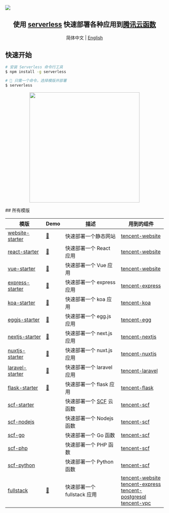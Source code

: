 ![](https://i.v2ex.co/31A64dZd.png)

<h2 align="center">
  <b>使用 <a href="https://github.com/serverless/serverless">serverless</a> 快速部署各种应用到<a href="https://cloud.tencent.com/product/sls">腾讯云函数</a></b>
</h2>

<p align="center">
  <span>简体中文</span> |
  <a href="./README_EN.md">English</a>
</p>

## 快速开始

```bash
# 安装 Serverless 命令行工具
$ npm install -g serverless

# 🤞 只需一个命令，选择模版并部署
$ serverless
```

<p align="center">
  <img src="https://i.v2ex.co/wdyWJYPY.gif" height="350" align="center">
</p>
## 所有模版

| 模版 | Demo | 描述 | 用到的组件
| --- | --- | --- | --- |
| [website-starter](./website-starter) | [🔗]() | 快速部署一个静态网站 | [tencent-website](https://github.com/serverless-components/tencent-website) |
| [react-starter](./react-starter) | [🔗]() | 快速部署一个 React 应用  | [tencent-website](https://github.com/serverless-components/tencent-website) |
| [vue-starter](./vue-starter) | [🔗]() | 快速部署一个 Vue 应用 | [tencent-website](https://github.com/serverless-components/tencent-website) |
| [express-starter](./express-starter) | [🔗]() | 快速部署一个 express 应用 | [tencent-express](https://github.com/serverless-components/tencent-express) |
| [koa-starter](./koa-starter) | [🔗]() | 快速部署一个 koa 应用 |  [tencent-koa](https://github.com/serverless-components/tencent-koa) |
| [eggjs-starter](./egg-starter) | [🔗]() | 快速部署一个 egg.js 应用 | [tencent-egg](https://github.com/serverless-components/tencent-egg) |
| [nextjs-starter](./nextjs-starter) | [🔗]() | 快速部署一个 next.js 应用 | [tencent-nextjs](https://github.com/serverless-components/tencent-nextjs) |
| [nuxtjs-starter](./nuxtjs-starter) | [🔗]() | 快速部署一个 nuxt.js 应用 | [tencent-nuxtjs](https://github.com/serverless-components/tencent-nuxtjs) |
| [laravel-starter](./laravel-starter) | [🔗]() | 快速部署一个 laravel 应用 | [tencent-laravel](https://github.com/serverless-components/tencent-laravel) |
| [flask-starter](./flask-starter) | [🔗]() | 快速部署一个 flask 应用 | [tencent-flask](https://github.com/serverless-components/tencent-flask) |
| [scf-starter](./scf-starter) | | 快速部署一个 [SCF](https://cloud.tencent.com/product/scf) 云函数 | [tencent-scf](https://github.com/serverless-components/tencent-scf) |
| [scf-nodejs](./scf-nodejs) | | 快速部署一个 Nodejs 函数 | [tencent-scf](https://github.com/serverless-components/tencent-scf) |
| [scf-go](./scf-go) | | 快速部署一个 Go 函数 | [tencent-scf](https://github.com/serverless-components/tencent-scf) |
| [scf-php](./scf-php) | | 快速部署一个 PHP 函数 | [tencent-scf](https://github.com/serverless-components/tencent-scf) |
| [scf-python](./scf-python) | | 快速部署一个 Python 函数 | [tencent-scf](https://github.com/serverless-components/tencent-scf) |
| [fullstack](./fullstack) | [🔗]() | 快速部署一个 fullstack 应用 | [tencent-website](https://github.com/serverless-components/tencent-website) <br> [tencent-express](https://github.com/serverless-components/tencent-express) <br> [tencent-postgresql](https://github.com/serverless-components/tencent-postgresql) <br>  [tencent-vpc](https://github.com/serverless-components/tencent-vpc) |
